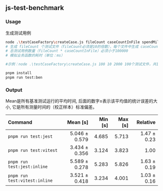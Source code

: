 ## js-test-benchmark

### Usage
生成测试用例
```bash
node .\testCaseFactory\createCase.js fileCount caseCountInFile spendMillisecond
# 生成 fileCount 个测试文件（fileCount必须是10的倍数），每个文件中生成 caseCountInFile 个测试用例(caseCountInFile必须是5的倍数）
# 总测试用例数量（fileCount * caseCountInFile）必须小于100000
# 模拟业务函数的耗时（单位：ms）

#示例：node .\testCaseFactory\createCase.js 100 10 2000 100个测试文件，共1000个测试用例，业务函数模拟执行2s
```

```bash
pnpm install
pnpm run test:ben
```

### Output
Mean是所有基准测试运行的平均时间, 后面的数字±表示该平均值的统计误差的大小, 它是所有测量时间的（校正样本）标准偏差。

| Command | Mean [s] | Min [s] | Max [s] | Relative |
|:---|---:|---:|---:|---:|
| `pnpm run test:jest` | 5.046 ± 0.579 | 4.685 | 5.713 | 1.47 ± 0.23 |
| `pnpm run test:vitest` | 3.434 ± 0.356 | 3.124 | 3.823 | 1.00 |
| `pnpm run test:jest:inline` | 5.589 ± 0.278 | 5.283 | 5.826 | 1.63 ± 0.19 |
| `pnpm run test:vitest:inline` | 3.521 ± 0.418 | 3.234 | 4.001 | 1.03 ± 0.16 |

